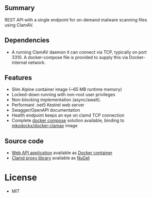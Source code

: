 ## Summary
REST API with a single endpoint for on-demand malware scanning files using ClamAV.

## Dependencies
- A running ClamAV daemon it can connect via TCP, typically on port 3310. A docker-compose file is provided to supply this via Docker-internal network.

## Features
- Slim Alpine container image (~65 MB runtime memory)
- Locked-down running with non-root user privileges
- Non-blocking implementation (async/await).
- Performant .net5 Kestrel web server
- Swagger/OpenAPI documentation
- Health endpoint keeps an eye on clamd  TCP connection
- Complete [docker compose](https://github.com/klinkby/clamdscan-rest/blob/main/docker-compose.yml) solution available, binding to [mkodockx/docker-clamav](https://hub.docker.com/repository/docker/mkodockx/docker-clamav) image

## Source code
- [Web API application](https://github.com/klinkby/clamdscan-rest) available as [Docker container](https://hub.docker.com/repository/docker/klinkby/clamrest)
- [Clamd proxy library](https://github.com/klinkby/clamdscan) available as [NuGet](https://www.nuget.org/packages/Klinkby.Clam/)

# License
- MIT
